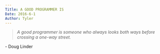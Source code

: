 ```yaml
---
Title: A GOOD PROGRAMMER IS
Date: 2016-6-1
Author: Tyler
---
```


> *A good programmer is someone who always looks both ways before
> crossing a one-way street.*

\- Doug Linder

